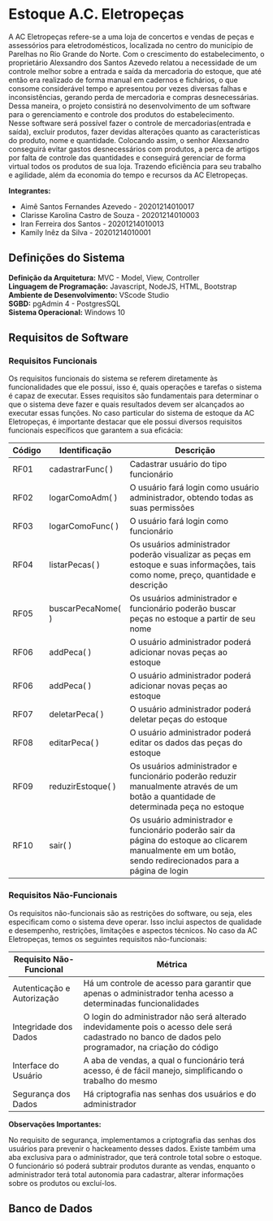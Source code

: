 # Estoque A.C. Eletropeças
  A  AC Eletropeças refere-se a uma loja de concertos e vendas de peças e assessórios para eletrodomésticos, localizada no centro do município de Parelhas no Rio Grande do Norte. Com o crescimento do estabelecimento, o proprietário Alexsandro dos Santos Azevedo relatou a necessidade de um controle melhor sobre a entrada e saída da mercadoria do estoque, que até então era realizado de forma manual em cadernos e fichários, o que consome considerável tempo e apresentou por vezes diversas falhas e inconsistências, gerando perda de mercadoria e compras desnecessárias. Dessa maneira, o projeto consistirá no desenvolvimento de um software para o gerenciamento e controle dos produtos do estabelecimento. </br>
  Nesse software será possível fazer o controle de mercadorias(entrada e saída), excluir produtos, fazer devidas alterações quanto as características do produto, nome  e quantidade. Colocando assim, o senhor Alexsandro conseguirá evitar gastos desnecessários com produtos, a perca de artigos por falta de controle das quantidades e conseguirá gerenciar de forma virtual todos os produtos de sua loja. Trazendo eficiência para seu trabalho e agilidade, além da economia do tempo e recursos da AC Eletropeças.


**Integrantes:**
- Aimê Santos Fernandes Azevedo - 20201214010017</br>
- Clarisse Karolina Castro de Souza - 20201214010003</br>
- Iran Ferreira dos Santos - 20201214010013</br>
- Kamily Inêz da Silva - 20201214010001</br>

<h2>Definições do Sistema</h2>

**Definição da Arquitetura:** MVC - Model, View, Controller</br>
**Linguagem de Programação:** Javascript, NodeJS, HTML, Bootstrap</br>
**Ambiente de Desenvolvimento:** VScode Studio</br>
**SGBD:** pgAdmin 4 - PostgresSQL</br>
**Sistema Operacional:** Windows 10

<h2>Requisitos de Software</h2>

  <h3>Requisitos Funcionais</h3>
  <p>
        Os requisitos funcionais do sistema se referem diretamente às funcionalidades que
    ele possui, isso é, quais operações e tarefas o sistema é capaz de executar. Esses
    requisitos são fundamentais para determinar o que o sistema deve fazer e quais
    resultados devem ser alcançados ao executar essas funções. No caso particular do
    sistema de estoque da AC Eletropeças, é importante destacar que ele possui
    diversos requisitos funcionais específicos que garantem a sua eficácia:
  </p>
  
  | Código  | Identificação | Descrição |
  | --- | --- | ---|
  | RF01 | cadastrarFunc( ) | Cadastrar usuário do tipo funcionário |
  | RF02 | logarComoAdm( ) | O usuário fará login como usuário administrador, obtendo todas as suas permissões |
  | RF03 | logarComoFunc( ) | O usuário fará login como funcionário |
  | RF04 | listarPecas( ) | Os usuários administrador poderão visualizar as peças em estoque e suas informações, tais como nome, preço, quantidade e descrição |
  | RF05 | buscarPecaNome( ) | Os usuários administrador e funcionário poderão buscar peças no estoque a partir de seu nome |
  | RF06 | addPeca( ) | O usuário administrador poderá adicionar novas peças ao estoque |
  | RF06 | addPeca( ) | O usuário administrador poderá adicionar novas peças ao estoque |
  | RF07 | deletarPeca( ) | O usuário administrador poderá deletar peças do estoque |
  | RF08 | editarPeca( ) | O usuário administrador poderá editar os dados das peças do estoque |
  | RF09 | reduzirEstoque( ) | Os usuários administrador e funcionário poderão reduzir manualmente através de um botão a quantidade de determinada peça no estoque |
  | RF10 | sair( ) | Os usuário administrador e funcionário poderão sair da página    do estoque ao clicarem manualmente em um botão, sendo redirecionados para a página de login |

  <h3>Requisitos Não-Funcionais</h3>
  
  <p> 
        Os requisitos não-funcionais são as restrições do software, ou seja, eles especificam
    como o sistema deve operar. Isso inclui aspectos de qualidade e desempenho, restrições, 
    limitações e aspectos técnicos. No caso da AC Eletropeças, temos os
    seguintes requisitos não-funcionais:
  </p>
  
  | Requisito Não-Funcional  | Métrica |
  | --- | --- |
  | Autenticação e Autorização | Há um controle de acesso para garantir que apenas   o administrador tenha acesso a determinadas funcionalidades |
  | Integridade dos Dados | O login do administrador não será alterado indevidamente pois o acesso dele será cadastrado no banco de dados pelo programador, na criação do código |
  | Interface do Usuário | A aba de vendas, a qual o funcionário terá acesso, é de fácil manejo, simplificando o trabalho do mesmo |
  | Segurança dos Dados | Há criptografia nas senhas dos usuários e do administrador |

  **Observações Importantes:**

  <p>
       No requisito de segurança, implementamos a criptografia das senhas dos usuários
  para prevenir o hackeamento desses dados. Existe também uma aba exclusiva para
  o administrador, que terá controle total sobre o estoque. O funcionário só poderá
  subtrair produtos durante as vendas, enquanto o administrador terá total autonomia
  para cadastrar, alterar informações sobre os produtos ou excluí-los. 
  </p>
  
<h2>Banco de Dados</h2>
  

